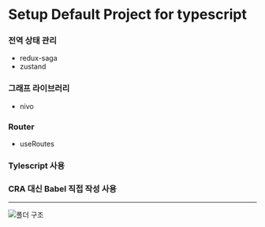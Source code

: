 # Setup Default Project for typescript

### 전역 상태 관리
 - redux-saga
 - zustand
 
### 그래프 라이브러리
 - nivo
 
### Router
 - useRoutes
 
### Tylescript  사용

### CRA 대신 Babel 직접 작성 사용

-------


![폴더 구조](https://user-images.githubusercontent.com/66058308/213086732-6ef48fb0-7e45-4dc7-80a0-3b610e3a106e.png)
